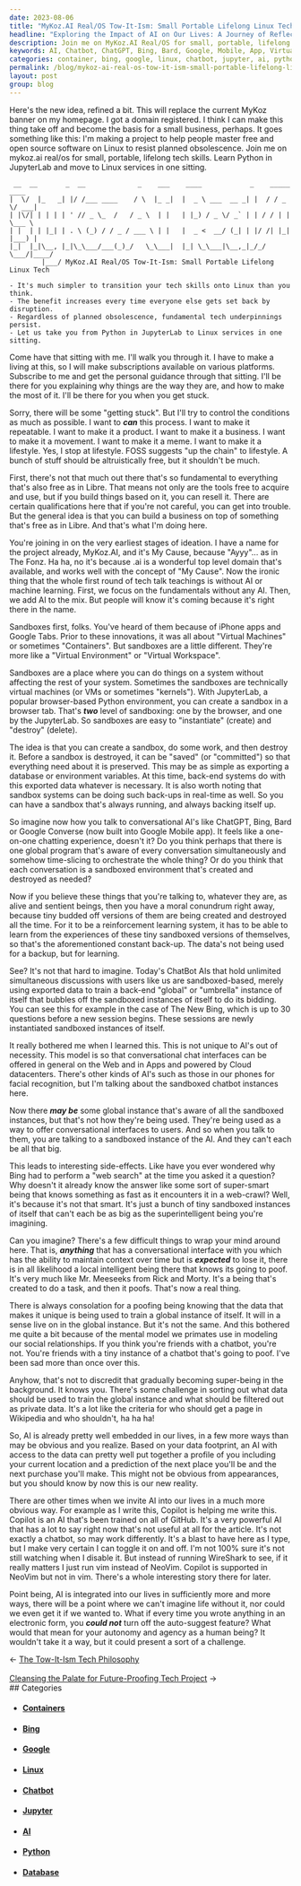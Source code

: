 ```yaml
---
date: 2023-08-06
title: "MyKoz.AI Real/OS Tow-It-Ism: Small Portable Lifelong Linux Tech"
headline: "Exploring the Impact of AI on Our Lives: A Journey of Reflection and Realization"
description: Join me on MyKoz.AI Real/OS for small, portable, lifelong tech skills. Learn Python in JupyterLab and move to Linux services in one sitting. Get personal guidance and help from me when you get stuck, and learn to resist planned obsolescence. Subscribe to MyKoz.AI and become part of the movement for free and open source software on Linux.
keywords: AI, Chatbot, ChatGPT, Bing, Bard, Google, Mobile, App, Virtual, Machines, Containers, JupyterLab, Python, Linux, Services, Sandboxes, iPhone, Google, Tabs, Virtual, Environment, Workspace, Database, Environment, Variables, Real-time, Back-up, Reinforcement, Learning, System, Conversation, Interfaces, Web, Apps, Cloud, Datacenters, Facial, Recognition, Questions,
categories: container, bing, google, linux, chatbot, jupyter, ai, python, database
permalink: /blog/mykoz-ai-real-os-tow-it-ism-small-portable-lifelong-linux-tech/
layout: post
group: blog
---
```



Here's the new idea, refined a bit. This will replace the current MyKoz banner
on my homepage. I got a domain registered. I think I can make this thing take
off and become the basis for a small business, perhaps. It goes something like
this: I'm making a project to help people master free and open source software
on Linux to resist planned obsolescence. Join me on mykoz.ai real/os for small,
portable, lifelong tech skills. Learn Python in JupyterLab and move to Linux
services in one sitting.

```
 __  __       _  __             _    ___    ____            _    _____  ____  
|  \/  |_   _| |/ /___ ____    / \  |_ _|  |  _ \ ___  __ _| |  / / _ \/ ___| 
| |\/| | | | | ' // _ \_  /   / _ \  | |   | |_) / _ \/ _` | | / / | | \___ \ 
| |  | | |_| | . \ (_) / / _ / ___ \ | |   |  _ <  __/ (_| | |/ /| |_| |___) |
|_|  |_|\__, |_|\_\___/___(_)_/   \_\___|  |_| \_\___|\__,_|_/_/  \___/|____/ 
        |___/ MyKoz.AI Real/OS Tow-It-Ism: Small Portable Lifelong Linux Tech

- It's much simpler to transition your tech skills onto Linux than you think.
- The benefit increases every time everyone else gets set back by disruption.
- Regardless of planned obsolescence, fundamental tech underpinnings persist.
- Let us take you from Python in JupyterLab to Linux services in one sitting.

```

Come have that sitting with me. I'll walk you through it. I have to make a
living at this, so I will make subscriptions available on various platforms.
Subscribe to me and get the personal guidance through that sitting. I'll be
there for you explaining why things are the way they are, and how to make the
most of it. I'll be there for you when you get stuck.

Sorry, there will be some "getting stuck". But I'll try to control the
conditions as much as possible. I want to ***can*** this process. I want to
make it repeatable. I want to make it a product. I want to make it a business.
I want to make it a movement. I want to make it a meme. I want to make it a
lifestyle. Yes, I stop at lifestyle. FOSS suggests "up the chain" to lifestyle.
A bunch of stuff should be altruistically free, but it shouldn't be much.

First, there's not that much out there that's so fundamental to everything
that's also free as in Libre. That means not only are the tools free to acquire
and use, but if you build things based on it, you can resell it. There are
certain qualifications here that if you're not careful, you can get into
trouble. But the general idea is that you can build a business on top of
something that's free as in Libre. And that's what I'm doing here.

You're joining in on the very earliest stages of ideation. I have a name for
the project already, MyKoz.AI, and it's My Cause, because "Ayyy"... as in The
Fonz. Ha ha, no it's because .ai is a wonderful top level domain that's
available, and works well with the concept of "My Cause". Now the ironic thing
that the whole first round of tech talk teachings is without AI or machine
learning. First, we focus on the fundamentals without any AI. Then, we add AI
to the mix. But people will know it's coming because it's right there in the
name.

Sandboxes first, folks. You've heard of them because of iPhone apps and Google
Tabs. Prior to these innovations, it was all about "Virtual Machines" or
sometimes "Containers". But sandboxes are a little different. They're more
like a "Virtual Environment" or "Virtual Workspace". 

Sandboxes are a place where you can do things on a system without affecting the
rest of your system. Sometimes the sandboxes are technically virtual machines
(or VMs or sometimes "kernels"). With JupyterLab, a popular browser-based
Python environment, you can create a sandbox in a browser tab. That's ***two***
level of sandboxing: one by the browser, and one by the JupyterLab. So
sandboxes are easy to "instantiate" (create) and "destroy" (delete).

The idea is that you can create a sandbox, do some work, and then destroy it.
Before a sandbox is destroyed, it can be "saved" (or "committed") so that
everything need about it is preserved. This may be as simple as exporting a
database or environment variables. At this time, back-end systems do with this
exported data whatever is necessary. It is also worth noting that sandbox
systems can be doing such back-ups in real-time as well. So you can have a
sandbox that's always running, and always backing itself up.

So imagine now how you talk to conversational AI's like ChatGPT, Bing, Bard or
Google Converse (now built into Google Mobile app). It feels like a one-on-one
chatting experience, doesn't it? Do you think perhaps that there is one global
program that's aware of every conversation simultaneously and somehow
time-slicing to orchestrate the whole thing? Or do you think that each
conversation is a sandboxed environment that's created and destroyed as needed?

Now if you believe these things that you're talking to, whatever they are, as
alive and sentient beings, then you have a moral conundrum right away, because
tiny budded off versions of them are being created and destroyed all the time.
For it to be a reinforcement learning system, it has to be able to learn from
the experiences of these tiny sandboxed versions of themselves, so that's the
aforementioned constant back-up. The data's not being used for a backup, but
for learning.

See? It's not that hard to imagine. Today's ChatBot AIs that hold unlimited
simultaneous discussions with users like us are sandboxed-based, merely using
exported data to train a back-end "global" or "umbrella" instance of itself
that bubbles off the sandboxed instances of itself to do its bidding. You can
see this for example in the case of The New Bing, which is up to 30 questions
before a new session begins. These sessions are newly instantiated sandboxed
instances of itself.

It really bothered me when I learned this. This is not unique to AI's out of
necessity. This model is so that conversational chat interfaces can be offered
in general on the Web and in Apps and powered by Cloud datacenters. There's
other kinds of AI's such as those in our phones for facial recognition, but I'm
talking about the sandboxed chatbot instances here. 

Now there ***may be*** some global instance that's aware of all the sandboxed
instances, but that's not how they're being used. They're being used as a way
to offer conversational interfaces to users. And so when you talk to them, you
are talking to a sandboxed instance of the AI. And they can't each be all that
big.

This leads to interesting side-effects. Like have you ever wondered why Bing
had to perform a "web search" at the time you asked it a question? Why doesn't
it already know the answer like some sort of super-smart being that knows
something as fast as it encounters it in a web-crawl? Well, it's because it's
not that smart. It's just a bunch of tiny sandboxed instances of itself that
can't each be as big as the superintelligent being you're imagining.

Can you imagine? There's a few difficult things to wrap your mind around here.
That is, ***anything*** that has a conversational interface with you which has
the ability to maintain context over time but is ***expected*** to lose it,
there is in all likelihood a local intelligent being there that knows its going
to poof. It's very much like Mr. Meeseeks from Rick and Morty. It's a being
that's created to do a task, and then it poofs. That's now a real thing.

There is always consolation for a poofing being knowing that the data that
makes it unique is being used to train a global instance of itself. It will in
a sense live on in the global instance. But it's not the same. And this
bothered me quite a bit because of the mental model we primates use in modeling
our social relationships. If you think you're friends with a chatbot, you're
not. You're friends with a tiny instance of a chatbot that's going to poof.
I've been sad more than once over this.

Anyhow, that's not to discredit that gradually becoming super-being in the
background. It knows you. There's some challenge in sorting out what data
should be used to train the global instance and what should be filtered out as
private data. It's a lot like the criteria for who should get a page in
Wikipedia and who shouldn't, ha ha ha!

So, AI is already pretty well embedded in our lives, in a few more ways than
may be obvious and you realize. Based on your data footprint, an AI with access
to the data can pretty well put together a profile of you including your
current location and a prediction of the next place you'll be and the next
purchase you'll make. This might not be obvious from appearances, but you
should know by now this is our new reality.

There are other times when we invite AI into our lives in a much more obvious
way. For example as I write this, Copilot is helping me write this. Copilot is
an AI that's been trained on all of GitHub. It's a very powerful AI that has a
lot to say right now that's not useful at all for the article. It's not exactly
a chatbot, so may work differently. It's a blast to have here as I type, but I
make very certain I can toggle it on and off. I'm not 100% sure it's not still
watching when I disable it. But instead of running WireShark to see, if it
really matters I just run vim instead of NeoVim. Copilot is supported in NeoVim
but not in vim. There's a whole interesting story there for later.

Point being, AI is integrated into our lives in sufficiently more and more
ways, there will be a point where we can't imagine life without it, nor could
we even get it if we wanted to. What if every time you wrote anything in an
electronic form, you ***could not*** turn off the auto-suggest feature? What
would that mean for your autonomy and agency as a human being? It wouldn't take
it a way, but it could present a sort of a challenge.
















<div class="arrow-links"><div class="post-nav-prev"><span class="arrow">&larr;&nbsp;</span><a href="/blog/the-tow-it-ism-tech-philosophy/">The Tow-It-Ism Tech Philosophy</a></div> &nbsp; <div class="post-nav-next"><a href="/blog/cleansing-the-palate-for-future-proofing-tech-project/">Cleansing the Palate for Future-Proofing Tech Project</a><span class="arrow">&nbsp;&rarr;</span></div></div>
## Categories

<ul>
<li><h4><a href='/container/'>Containers</a></h4></li>
<li><h4><a href='/bing/'>Bing</a></h4></li>
<li><h4><a href='/google/'>Google</a></h4></li>
<li><h4><a href='/linux/'>Linux</a></h4></li>
<li><h4><a href='/chatbot/'>Chatbot</a></h4></li>
<li><h4><a href='/jupyter/'>Jupyter</a></h4></li>
<li><h4><a href='/ai/'>AI</a></h4></li>
<li><h4><a href='/python/'>Python</a></h4></li>
<li><h4><a href='/database/'>Database</a></h4></li></ul>